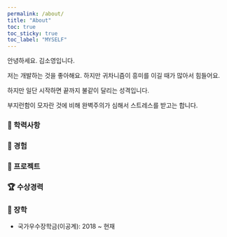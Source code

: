 ```yaml
---
permalink: /about/
title: "About"
toc: true
toc_sticky: true
toc_label: "MYSELF"
---
```


<!-- ![icon](/assets/logo.ico/apple-icon-120x120.png) -->

안녕하세요. 김소영입니다.

저는 개발하는 것을 좋아해요. 하지만 귀차니즘이 흥미를 이길 때가 많아서 힘들어요.

하지만 일단 시작하면 끝까지 불같이 달리는 성격입니다.

부지런함이 모자란 것에 비해 완벽주의가 심해서 스트레스를 받고는 합니다.

### 🏫 학력사항


### 📝 경험

### 📓 프로젝트

### 🏆 수상경력

### 🏅 장학

- 국가우수장학금(이공계): 2018 ~ 현재